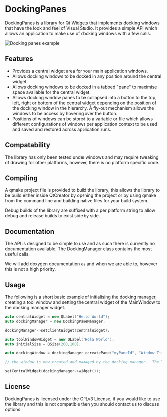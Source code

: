 # DockingPanes

DockingPanes is a library for Qt Widgets that implements docking windows that have the look and feel of Visual Studio.  It provides a simple API which allows an application to make use of docking windows with a few calls.

![Docking panes example](https://imgur.com/kXzwMXm.png)

## Features

* Provides a central widget area for your main application windows.
* Allows docking windows to be docked in any position around the central widget.
* Allows docking windows to be docked in a tabbed "pane" to maximise space available for the central widget.
* Allows docking window panes to be collapsed into a button to the top, left, right or bottom of the central widget depending on the position of the docking window in the hierarchy.  A fly-out mechanism allows the windows to be access by hovering over the button.
* Positions of windows can be stored to a variable or file which allows different configurations of windows per application context to be used and saved and restored across application runs.

## Compatability

The library has only been tested under windows and may require tweaking of drawing for other platforms, however, there is no platform specific code.

## Compiling

A qmake project file is provided to build the library, this allows the library to be build either inside QtCreator by opening the project or by using qmake from the command line and building native files for your build system.

Debug builds of the library are suffixed with a per platform string to allow debug and release builds to exist side by side.

## Documentation

The API is designed to be simple to use and as such there is currently no documentation available.  The DockingManager class contains the most useful calls.

We will add doxygen documentation as and when we are able to, however this is not a high priority.

## Usage

The following is a short basic example of initialising the docking manager, creating a tool window and setting the central widget of the MainWindow to the docking manager widget.

```c++
auto centralWidget = new QLabel("Hello World");
auto dockingManager = new DockingPaneManager;

dockingManager->setClientWidget(centralWidget);

auto toolWindowWidget = new QLabel("Hola World");
auto initialSize = QSize(200,100);

auto dockingWindow = dockingManager->createPane("myPaneId", "Window Title", toolWindowWidget, initialSize, DockingManager::dockFloat, nullptr);

// the window is now created and managed by the docking manager.  The ToolWindow returned can be used with other API calls to open or close the window and other functions.

setCentralWidget(dockingManager->widget());

```

## License

DockingPanes is licensed under the GPLv3 License, if you would like to use the library and this is not compatible then you should contact us to discuss options.